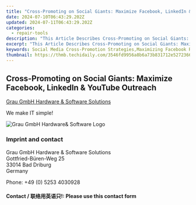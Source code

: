```yaml
---
title: "Cross-Promoting on Social Giants: Maximize Facebook, LinkedIn & YouTube Outreach"
date: 2024-07-10T06:43:29.202Z
updated: 2024-07-11T06:43:29.202Z
categories:
  - repair-tools
description: "This Article Describes Cross-Promoting on Social Giants: Maximize Facebook, LinkedIn & YouTube Outreach"
excerpt: "This Article Describes Cross-Promoting on Social Giants: Maximize Facebook, LinkedIn & YouTube Outreach"
keywords: Social Media Cross-Promotion Strategies,Maximizing Facebook Reach Throughout LinkedIn & YouTube,Optimizing Outreach Across Social Giants,Effective Content Sharing Between Facebook, LinkedIn, and YouTube,Cross-Promotion Best Practices for Major Social Media Sites,Leveraging Multiple Social Channels,cross promoting on social giants maximize facebook linkedin youtube outreach
thumbnail: https://thmb.techidaily.com/3546fd9956a8b6a73b831712e52723669b090c846a7d2596697ef888fa555dd7.jpg
---
```


## Cross-Promoting on Social Giants: Maximize Facebook, LinkedIn & YouTube Outreach

[Grau GmbH Hardware & Software Solutions](https://main.grauonline.de/)

We make IT simple!

![Grau GmbH Hardware& Software Logo](https://main.grauonline.de/wp-content/uploads/2021/05/output-onlinepngtools.png)

### Imprint and contact

 Grau GmbH Hardware & Software Solutions  
 Gottfried-Büren-Weg 25  
 33014 Bad Driburg  
 Germany

Phone: +49 (0) 5253 4030928

#### Contact / 联络用英语只!: Please use this contact form

<ins class="adsbygoogle"
     style="display:block"
     data-ad-format="autorelaxed"
     data-ad-client="ca-pub-7571918770474297"
     data-ad-slot="1223367746"></ins>



<ins class="adsbygoogle"
     style="display:block"
     data-ad-client="ca-pub-7571918770474297"
     data-ad-slot="8358498916"
     data-ad-format="auto"
     data-full-width-responsive="true"></ins>


